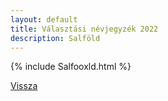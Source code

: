 ```yaml
---
layout: default
title: Választási névjegyzék 2022
description: Salföld
---
```


{% include Salfooxld.html %}

[Vissza](./)